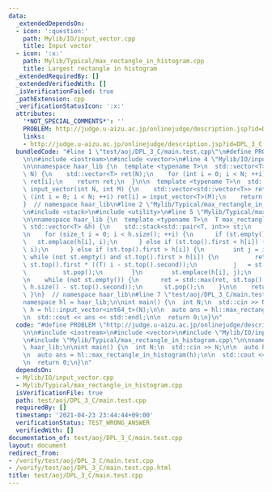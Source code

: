 ```yaml
---
data:
  _extendedDependsOn:
  - icon: ':question:'
    path: Mylib/IO/input_vector.cpp
    title: Input vector
  - icon: ':x:'
    path: Mylib/Typical/max_rectangle_in_histogram.cpp
    title: Largest rectangle in histogram
  _extendedRequiredBy: []
  _extendedVerifiedWith: []
  _isVerificationFailed: true
  _pathExtension: cpp
  _verificationStatusIcon: ':x:'
  attributes:
    '*NOT_SPECIAL_COMMENTS*': ''
    PROBLEM: http://judge.u-aizu.ac.jp/onlinejudge/description.jsp?id=DPL_3_C
    links:
    - http://judge.u-aizu.ac.jp/onlinejudge/description.jsp?id=DPL_3_C
  bundledCode: "#line 1 \"test/aoj/DPL_3_C/main.test.cpp\"\n#define PROBLEM \"http://judge.u-aizu.ac.jp/onlinejudge/description.jsp?id=DPL_3_C\"\
    \n\n#include <iostream>\n#include <vector>\n#line 4 \"Mylib/IO/input_vector.cpp\"\
    \n\nnamespace haar_lib {\n  template <typename T>\n  std::vector<T> input_vector(int\
    \ N) {\n    std::vector<T> ret(N);\n    for (int i = 0; i < N; ++i) std::cin >>\
    \ ret[i];\n    return ret;\n  }\n\n  template <typename T>\n  std::vector<std::vector<T>>\
    \ input_vector(int N, int M) {\n    std::vector<std::vector<T>> ret(N);\n    for\
    \ (int i = 0; i < N; ++i) ret[i] = input_vector<T>(M);\n    return ret;\n  }\n\
    }  // namespace haar_lib\n#line 2 \"Mylib/Typical/max_rectangle_in_histogram.cpp\"\
    \n#include <stack>\n#include <utility>\n#line 5 \"Mylib/Typical/max_rectangle_in_histogram.cpp\"\
    \n\nnamespace haar_lib {\n  template <typename T>\n  T max_rectangle_in_histogram(const\
    \ std::vector<T> &h) {\n    std::stack<std::pair<T, int>> st;\n    T ret = 0;\n\
    \n    for (size_t i = 0; i < h.size(); ++i) {\n      if (st.empty()) {\n     \
    \   st.emplace(h[i], i);\n      } else if (st.top().first < h[i]) {\n        st.emplace(h[i],\
    \ i);\n      } else if (st.top().first > h[i]) {\n        int j = i;\n       \
    \ while (not st.empty() and st.top().first > h[i]) {\n          ret = std::max(ret,\
    \ st.top().first * ((T) i - st.top().second));\n          j   = st.top().second;\n\
    \          st.pop();\n        }\n        st.emplace(h[i], j);\n      }\n    }\n\
    \n    while (not st.empty()) {\n      ret = std::max(ret, st.top().first * ((T)\
    \ h.size() - st.top().second));\n      st.pop();\n    }\n\n    return ret;\n \
    \ }\n}  // namespace haar_lib\n#line 7 \"test/aoj/DPL_3_C/main.test.cpp\"\n\n\
    namespace hl = haar_lib;\n\nint main() {\n  int N;\n  std::cin >> N;\n\n  auto\
    \ h = hl::input_vector<int64_t>(N);\n\n  auto ans = hl::max_rectangle_in_histogram(h);\n\
    \n  std::cout << ans << std::endl;\n\n  return 0;\n}\n"
  code: "#define PROBLEM \"http://judge.u-aizu.ac.jp/onlinejudge/description.jsp?id=DPL_3_C\"\
    \n\n#include <iostream>\n#include <vector>\n#include \"Mylib/IO/input_vector.cpp\"\
    \n#include \"Mylib/Typical/max_rectangle_in_histogram.cpp\"\n\nnamespace hl =\
    \ haar_lib;\n\nint main() {\n  int N;\n  std::cin >> N;\n\n  auto h = hl::input_vector<int64_t>(N);\n\
    \n  auto ans = hl::max_rectangle_in_histogram(h);\n\n  std::cout << ans << std::endl;\n\
    \n  return 0;\n}\n"
  dependsOn:
  - Mylib/IO/input_vector.cpp
  - Mylib/Typical/max_rectangle_in_histogram.cpp
  isVerificationFile: true
  path: test/aoj/DPL_3_C/main.test.cpp
  requiredBy: []
  timestamp: '2021-04-23 23:44:44+09:00'
  verificationStatus: TEST_WRONG_ANSWER
  verifiedWith: []
documentation_of: test/aoj/DPL_3_C/main.test.cpp
layout: document
redirect_from:
- /verify/test/aoj/DPL_3_C/main.test.cpp
- /verify/test/aoj/DPL_3_C/main.test.cpp.html
title: test/aoj/DPL_3_C/main.test.cpp
---
```

